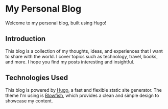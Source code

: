 # My Personal Blog

Welcome to my personal blog, built using Hugo!

## Introduction

This blog is a collection of my thoughts, ideas, and experiences that I want to share with the world. I cover topics such as technology, travel, books, and more. I hope you find my posts interesting and insightful.

## Technologies Used

This blog is powered by [Hugo](https://github.com/gohugoio/hugo), a fast and flexible static site generator. The theme I'm using is [Blowfish](https://github.com/nunocoracao/blowfish), which provides a clean and simple design to showcase my content.
